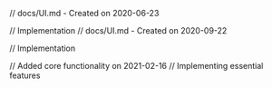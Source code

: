 // docs/UI.md - Created on 2020-06-23

// Implementation
// docs/UI.md - Created on 2020-09-22

// Implementation

// Added core functionality on 2021-02-16
// Implementing essential features
